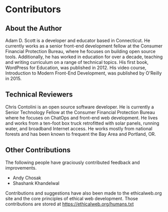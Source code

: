 # Contributors

## About the Author

Adam D. Scott is a developer and educator based in Connecticut. He currently works as a senior front-end development fellow at the Consumer Financial Protection Bureau, where he focuses on building open source tools. Additionally, he has worked in education for over a decade, teaching and writing curriculum on a range of technical topics. His first book, WordPress for Education, was published in 2012. His video course, Introduction to Modern Front-End Development, was published by O'Reilly in 2015.

## Technical Reviewers

Chris Contolini is an open source software developer. He is currently a Senior Technology Fellow at the Consumer Financial Protection Bureau where he focuses on ChatOps and front-end web development. He lives and works from a ten-foot box truck retrofitted with solar panels, running water, and broadband Internet access. He works mostly from national forests and has been known to frequent the Bay Area and Portland, OR.

## Other Contributions

The following people have graciously contributed feedback and improvements.

- Andy Chosak
- Shashank Khandelwal

Contributions and suggestions have also been made to the ethicalweb.org site and the core principles of ethical web development. Those contributions are stored at <https://ethicalweb.org/humans.txt>
